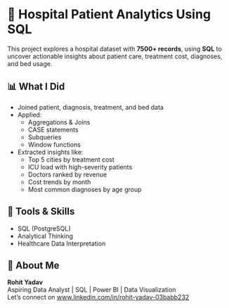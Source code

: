 # 🏥 Hospital Patient Analytics Using SQL
This project explores a hospital dataset with **7500+ records**, using **SQL** to uncover actionable insights about patient care, treatment cost, diagnoses, and bed usage.

## 📊 What I Did
- Joined patient, diagnosis, treatment, and bed data
- Applied:
  - Aggregations & Joins
  - CASE statements
  - Subqueries
  - Window functions 
- Extracted insights like:
  - Top 5 cities by treatment cost
  - ICU load with high-severity patients
  - Doctors ranked by revenue
  - Cost trends by month
  - Most common diagnoses by age group

## 🧰 Tools & Skills
- SQL (PostgreSQL)
- Analytical Thinking
- Healthcare Data Interpretation

## 🙌 About Me
**Rohit Yadav**  
Aspiring Data Analyst | SQL | Power BI | Data Visualization  
Let’s connect on www.linkedin.com/in/rohit-yadav-03babb232

